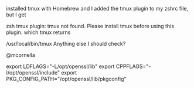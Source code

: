 installed tmux with Homebrew and I added the tmux plugin to my zshrc file, but I get

zsh tmux plugin: tmux not found. Please install tmux before using this plugin.
which tmux returns

/usr/local/bin/tmux
Anything else I should check?

@mcornella 

export LDFLAGS="-L/opt/openssl/lib"
export CPPFLAGS="-I/opt/openssl/include"
export PKG_CONFIG_PATH="/opt/openssl/lib/pkgconfig"
